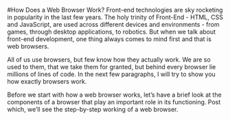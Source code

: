 #How Does a Web Browser Work?
Front-end technologies are sky rocketing in popularity in the last few years. The holy trinity of Front-End - HTML, CSS and JavaScript, are used across different devices and environments - from games, through desktop applications, to robotics. But when we talk about front-end development, one thing always comes to mind first and that is web browsers.

All of us use browsers, but few know how they actually work. We are so used to them, that we take them for granted, but behind every browser lie millions of lines of code. In the next few paragraphs, I will try to show you how exactly browsers work.

Before we start with how a web browser works, let’s have a brief look at the components of a browser that play an important role in its functioning. Post which, we’ll see the step-by-step working of a web browser.